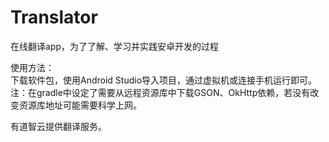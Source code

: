 # Translator
在线翻译app，为了了解、学习并实践安卓开发的过程

使用方法：  
下载软件包，使用Android Studio导入项目，通过虚拟机或连接手机运行即可。  
注：在gradle中设定了需要从远程资源库中下载GSON、OkHttp依赖，若没有改变资源库地址可能需要科学上网。  

有道智云提供翻译服务。
